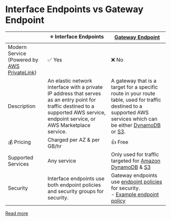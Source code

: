 # Interface Endpoints vs Gateway Endpoint

|                                                                            | :star: Interface Endpoints                                                                                                                                                          | [Gateway Endpoint](https://docs.aws.amazon.com/vpc/latest/privatelink/gateway-endpoints.html)                                                                                                                                                                                                       |
|----------------------------------------------------------------------------|-------------------------------------------------------------------------------------------------------------------------------------------------------------------------------------|-----------------------------------------------------------------------------------------------------------------------------------------------------------------------------------------------------------------------------------------------------------------------------------------------------|
| Modern Service (Powered by [AWS PrivateLink](AWSPrivateLinkTechnology.md)) | :white_check_mark: Yes                                                                                                                                                              | :x: No                                                                                                                                                                                                                                                                                              |
| Description                                                                | An elastic network interface with a private IP address that serves as an entry point for traffic destined to a supported AWS service, endpoint service, or AWS Marketplace service. | A gateway that is a target for a specific route in your route table, used for traffic destined to a supported AWS services which can be either [DynamoDB](../../../../6_DatabaseServices/AmazonDynamoDB/Readme.md) or [S3](../../../../7_StorageServices/3_ObjectStorageS3/Readme.md).              |
| :moneybag: Pricing                                                         | Charged per AZ & per GB/hr                                                                                                                                                          | :+1: Free                                                                                                                                                                                                                                                                                           |
| Supported Services                                                         | Any service                                                                                                                                                                         | Only used for traffic targeted for [Amazon DynamoDB](../../../../6_DatabaseServices/AmazonDynamoDB/Readme.md) & [S3](../../../../7_StorageServices/3_ObjectStorageS3/Readme.md)                                                                                                                     |
| Security                                                                   | Interface endpoints use both endpoint policies and security groups for security.                                                                                                    | Gateway endpoints use [endpoint policies](../../../../2_SecurityAndIdentityServices/1_IdentityServices/AWSIAM/Readme.md) for security.<br/> - [Example endpoint policy](../../../../2_SecurityAndIdentityServices/1_IdentityServices/AWSIAM/samplePolicies/IdentityPolicies/vpcEndpointPolicy.json) |

[Read more](https://aws.amazon.com/blogs/architecture/choosing-your-vpc-endpoint-strategy-for-amazon-s3/)